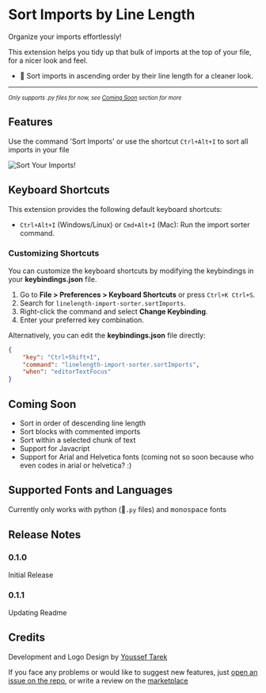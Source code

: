 # Sort Imports by Line Length

Organize your imports effortlessly!

This extension helps you tidy up that bulk of imports at the top of your file, for a nicer look and feel.

- 🧹 Sort imports in ascending order by their line length for a cleaner look.

---

<span style="font-size: 0.8em;">*Only supports .py files for now, see [Coming Soon](#coming-soon) section for more*</span>



## Features

Use the command 'Sort Imports' or use the shortcut `Ctrl+Alt+I` to sort all imports in your file

![Sort Your Imports!](https://github.com/Youssef1241/linelength-import-sorter/blob/main/demo.gif?raw=true)

## Keyboard Shortcuts

This extension provides the following default keyboard shortcuts:

- `Ctrl+Alt+I` (Windows/Linux) or `Cmd+Alt+I` (Mac): Run the import sorter command.

### Customizing Shortcuts

You can customize the keyboard shortcuts by modifying the keybindings in your **keybindings.json** file.

1. Go to **File > Preferences > Keyboard Shortcuts** or press `Ctrl+K Ctrl+S`.
2. Search for `linelength-import-sorter.sortImports`.
3. Right-click the command and select **Change Keybinding**.
4. Enter your preferred key combination.

Alternatively, you can edit the **keybindings.json** file directly:

```json
{
    "key": "Ctrl+Shift+I",
    "command": "linelength-import-sorter.sortImports",
    "when": "editorTextFocus"
}
```

## Coming Soon
- Sort in order of descending line length
- Sort blocks with commented imports
- Sort within a selected chunk of text
- Support for Javacript
- Support for Arial and Helvetica fonts (coming not so soon because who even codes in arial or helvetica? :) 


## Supported Fonts and Languages

Currently only works with python (🐍`.py` files) and <span style = "font-family: courier new;">monospace</span> fonts

## Release Notes

### 0.1.0
Initial Release

### 0.1.1
Updating Readme



## Credits
Development and Logo Design by [Youssef Tarek](https://github.com/Youssef1241/import-sorter)

If you face any problems or would like to suggest new features, just [open an issue on the repo](https://github.com/Youssef1241/linelength-import-sorter/issues), or write a review on the [marketplace](https://marketplace.visualstudio.com/items?itemName=lavish-studios.linelength-import-sorter&ssr=false#review-details)
